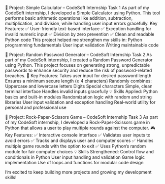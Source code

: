 🎯 Project: Simple Calculator – CodeSoft Internship Task 1
As part of my CodeSoft internship, I developed a Simple Calculator using Python. This tool performs basic arithmetic operations like addition, subtraction, multiplication, and division, while handling user input errors gracefully.
Key Features:
 ✅ User-friendly text-based interface
 ✅ Exception handling for invalid numeric input
 ✅ Division by zero prevention
 ✅ Clean and readable Python code
This project helped me strengthen my skills in:
Python programming fundamentals
User input validation
Writing maintainable code



🎯 Project: Random Password Generator – CodeSoft Internship Task 2
As part of my CodeSoft internship, I created a Random Password Generator using Python. This project focuses on generating strong, unpredictable passwords to enhance security and reduce the risk of password-related breaches.
🔑 Key Features:
Takes user input for desired password length
Ensures a minimum secure length (≥ 4 characters)
Randomly combines:
Uppercase and lowercase letters
Digits
Special characters
Simple, clean terminal interface
Handles invalid inputs gracefully
💡 Skills Applied:
Python basics and built-in modules
Randomization logic with random and string libraries
User input validation and exception handling
Real-world utility for personal and professional use



🎯 Project: Rock-Paper-Scissors Game – CodeSoft Internship Task 3
As part of my CodeSoft internship, I developed a Rock-Paper-Scissors game in Python that allows a user to play multiple rounds against the computer.
🎮 Key Features:
 ✅ Interactive console interface
 ✅ Validates user inputs to avoid errors
 ✅ Tracks and displays user and computer scores
 ✅ Handles multiple game rounds with the option to exit
 ✅ Uses Python’s random module for fair computer choices
💡 Skills Strengthened:
Control flow and conditionals in Python
User input handling and validation
Game logic implementation
Use of loops and functions for modular code design


I’m excited to keep building more projects and growing my development skills!
